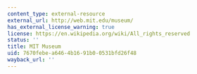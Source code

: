 ```yaml
---
content_type: external-resource
external_url: http://web.mit.edu/museum/
has_external_license_warning: true
license: https://en.wikipedia.org/wiki/All_rights_reserved
status: ''
title: MIT Museum
uid: 7670febe-a646-4b16-91b0-0531bfd26f48
wayback_url: ''
---
```

